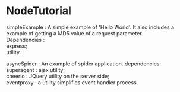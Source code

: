 # NodeTutorial

simpleExample :
A simple example of 'Hello World'.
It also includes a example of getting a MD5 value of a request parameter.  
Dependencies :  
express;  
utility.  

asyncSpider :
An example of spider application.
dependencies:  
superagent : ajax utility;  
cheerio : JQuery utility on the server side;  
eventproxy : a utility simplifies event handler process.
